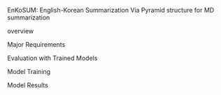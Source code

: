 
EnKoSUM: English-Korean Summarization Via Pyramid structure for MD summarization 



overview

Major Requirements

Evaluation with Trained Models

Model Training

Model Results
